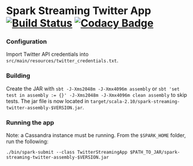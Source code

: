 # Spark Streaming Twitter App [![Build Status](https://travis-ci.org/t3g7/spark-streaming-twitter.svg)](https://travis-ci.org/t3g7/spark-streaming-twitter) [![Codacy Badge](https://api.codacy.com/project/badge/grade/cdc422e76c8a4a5698642a2fc421e1d1)](https://www.codacy.com/app/b-fovet/spark-streaming-twitter)

### Configuration
Import Twitter API credentials into `src/main/resources/twitter_credentials.txt`.

### Building
Create the JAR with `sbt -J-Xms2048m -J-Xmx4096m assembly` or `sbt 'set test in assembly := {}' -J-Xms2048m -J-Xmx4096m clean assembly` to skip tests. The jar file is now located in ```target/scala-2.10/spark-streaming-twitter-assembly-$VERSION.jar```.

### Running the app
Note: a Cassandra instance must be running.
From the ```$SPARK_HOME``` folder, run the following:

    ./bin/spark-submit --class TwitterStreamingApp $PATH_TO_JAR/spark-streaming-twitter-assembly-$VERSION.jar

